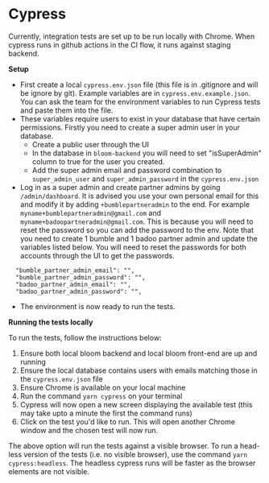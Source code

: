 # Cypress

Currently, integration tests are set up to be run locally with Chrome. When cypress runs in github actions in the CI flow, it runs against staging backend.

**Setup**

- First create a local `cypress.env.json` file (this file is in .gitignore and will be ignore by git). Example variables are in `cypress.env.example.json`. You can ask the team for the environment variables to run Cypress tests and paste them into the file.
- These variables require users to exist in your database that have certain permissions. Firstly you need to create a super admin user in your database.
  - Create a public user through the UI
  - In the database in `bloom-backend` you will need to set "isSuperAdmin" column to true for the user you created.
  - Add the super admin email and password combination to `super_admin_user` and `super_admin_password` in the `cypress.env.json`
- Log in as a super admin and create partner admins by going `/admin/dashboard`. It is advised you use your own personal email for this and modify it by adding `+bumblepartneradmin` to the end. For example `myname+bumblepartneradmin@gmail.com` and `myname+badoopartneradmin@gmail.com`. This is because you will need to reset the password so you can add the password to the env. Note that you need to create 1 bumble and 1 badoo partner admin and update the variables listed below. You will need to reset the passwords for both accounts through the UI to get the passwords.

```
  "bumble_partner_admin_email": "",
  "bumble_partner_admin_password": "",
  "badoo_partner_admin_email": "",
  "badoo_partner_admin_password": "",
```

- The environment is now ready to run the tests.

**Running the tests locally**

To run the tests, follow the instructions below:

1. Ensure both local bloom backend and local bloom front-end are up and running
2. Ensure the local database contains users with emails matching those in the `cypress.env.json` file
3. Ensure Chrome is available on your local machine
4. Run the command `yarn cypress` on your terminal
5. Cypress will now open a new screen displaying the available test (this may take upto a minute the first the command runs)
6. Click on the test you'd like to run. This will open another Chrome window and the chosen test will now run.

The above option will run the tests against a visible browser. To run a head-less version of the tests (i.e. no visible browser), use the command `yarn cypress:headless`. The headless cypress runs will be faster as the browser elements are not visible.
